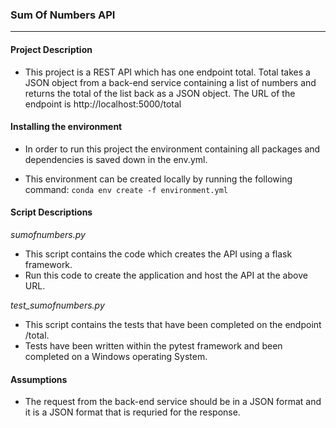 ### **Sum Of Numbers API**
---

#### **Project Description** 
- This project is a REST API which has one endpoint total.
Total takes a JSON object from a back-end service containing a list of numbers and returns the total of the list back as a JSON object.
The URL of the endpoint is http://localhost:5000/total

#### **Installing the environment** 
- In order to run this project the environment containing all packages and dependencies is saved down in the env.yml. 

- This environment can be created locally by running the following command: `conda env create -f environment.yml`

#### **Script Descriptions**
*sumofnumbers.py*
- This script contains the code which creates the API using a flask framework. 
- Run this code to create the application and host the API at the above URL.

*test_sumofnumbers.py*
- This script contains the tests that have been completed on the endpoint /total.
- Tests have been written within the pytest framework and been completed on a Windows operating System.

#### **Assumptions**
- The request from the back-end service should be in a JSON format and it is a JSON format that is requried for the response. 


